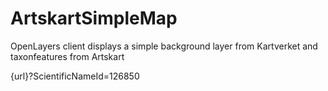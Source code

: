 # ArtskartSimpleMap
OpenLayers client displays a simple background layer from Kartverket and taxonfeatures from Artskart

{url}?ScientificNameId=126850
